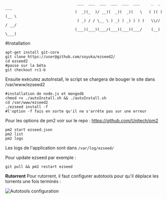 ```
                                ___  ___  ___  ___  ___  ___     _  _  ___ 
                               (  _)(_  )/ __)(  _)(  _)(   \   ( )( )(__ \
                                ) _) / / \__ \ ) _) ) _) ) ) )   \\// / __/
                               (___)(___)(___/(___)(___)(___/    (__) \___)
```

#Installation
```
apt-get install git-core
git clone https://user@github.com/soyuka/ezseed2/
cd ezseed2
#passe sur la béta
git checkout rc1-b
```

Ensuite exécutez autoInstall, le script se chargera de bouger le site dans /var/www/ezseed2

```
#installation de node.js et mongodb
chmod +x ./autoInstall.sh && ./autoInstall.sh
cd /var/www/ezseed2
./ezseed install -f
#l'option -f fais en sorte qu'il ne s'arrête pas sur une erreur
```

Pour les options de pm2 voir sur le repo : https://github.com/Unitech/pm2
```
pm2 start ezseed.json
pm2 list
pm2 logs
```

Les logs de l'application sont dans `/var/log/ezseed/`

Pour update ezseed par exemple :
```
git pull && pm2 restart ezseed
```

**Rutorrent**
Pour rutorrent, il faut configurer autotools pour qu'il déplace les torrents une fois terminés :

![Autotools configuration](http://www.zupmage.eu/i/hpRER83cvG.png)

